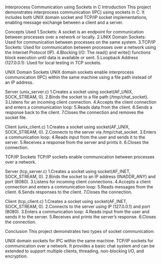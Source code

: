 
Interprocess Communication using Sockets in C
Introduction
This project demonstrates interprocess communication (IPC) using sockets in C. It includes both UNIX domain socket and TCP/IP socket implementations, enabling message exchange between a client and a server.

Concepts Used
1.Sockets: A socket is an endpoint for communication between processes over a network or locally.
2.UNIX Domain Sockets: Used for communication between processes on the same system.
3.TCP/IP Sockets: Used for communication between processes over a network using the Internet Protocol (IP).
4.Blocking I/O: The read() and write() functions block execution until data is available or sent.
5.Loopback Address (127.0.0.1): Used for local testing in TCP sockets.

UNIX Domain Sockets
UNIX domain sockets enable interprocess communication (IPC) within the same machine using a file path instead of an IP address.

Server (unix_server.c)
1.Creates a socket using socket(AF_UNIX, SOCK_STREAM, 0).
2.Binds the socket to a file path (/tmp/chat_socket).
3.Listens for an incoming client connection.
4.Accepts the client connection and enters a communication loop:
5.Reads data from the client.
6.Sends a response back to the client.
7.Closes the connection and removes the socket file.

Client (unix_client.c)
1.Creates a socket using socket(AF_UNIX, SOCK_STREAM, 0).
2.Connects to the server via /tmp/chat_socket.
3.Enters a communication loop:
4.Reads input from the user and sends it to the server.
5.Receives a response from the server and prints it.
6.Closes the connection.

TCP/IP Sockets
TCP/IP sockets enable communication between processes over a network.

Server (tcp_server.c)
1.Creates a socket using socket(AF_INET, SOCK_STREAM, 0).
2.Binds the socket to an IP address (INADDR_ANY) and port (8080).
3.Listens for incoming client connections.
4.Accepts a client connection and enters a communication loop:
5.Reads messages from the client.
6.Sends responses to the client.
7.Closes the connection.

Client (tcp_client.c)
1.Creates a socket using socket(AF_INET, SOCK_STREAM, 0).
2.Connects to the server using IP (127.0.0.1) and port (8080).
3.Enters a communication loop:
4.Reads input from the user and sends it to the server.
5.Receives and prints the server’s response.
6.Closes the connection.

Conclusion
This project demonstrates two types of socket communication:

UNIX domain sockets for IPC within the same machine.
TCP/IP sockets for communication over a network.
It provides a basic chat system and can be extended to support multiple clients, threading, non-blocking I/O, and encryption.







